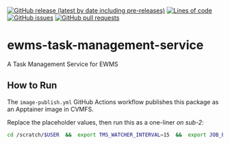 <!--- Top of README Badges (automated) --->
[![GitHub release (latest by date including pre-releases)](https://img.shields.io/github/v/release/Observation-Management-Service/ewms-task-management-service?include_prereleases)](https://github.com/Observation-Management-Service/ewms-task-management-service/) [![Lines of code](https://img.shields.io/tokei/lines/github/Observation-Management-Service/ewms-task-management-service)](https://github.com/Observation-Management-Service/ewms-task-management-service/) [![GitHub issues](https://img.shields.io/github/issues/Observation-Management-Service/ewms-task-management-service)](https://github.com/Observation-Management-Service/ewms-task-management-service/issues?q=is%3Aissue+sort%3Aupdated-desc+is%3Aopen) [![GitHub pull requests](https://img.shields.io/github/issues-pr/Observation-Management-Service/ewms-task-management-service)](https://github.com/Observation-Management-Service/ewms-task-management-service/pulls?q=is%3Apr+sort%3Aupdated-desc+is%3Aopen) 
<!--- End of README Badges (automated) --->

# ewms-task-management-service

A Task Management Service for EWMS

## How to Run

The `image-publish.yml` GitHub Actions workflow publishes this package as an Apptainer image in CVMFS.

Replace the placeholder values, then run this as a one-liner _on sub-2_:

```bash
cd /scratch/$USER  &&  export TMS_WATCHER_INTERVAL=15  &&  export JOB_EVENT_LOG_DIR="$PWD/tms_scratchdir" && export EWMS_ADDRESS="https://ewms-dev.icecube.aq"  &&  export EWMS_CLIENT_SECRET=XXX  &&  export EWMS_TOKEN_URL="https://keycloak.icecube.wisc.edu/auth/realms/IceCube"  &&  export EWMS_CLIENT_ID="ewms-tms-dev"  &&  apptainer run  --mount type=bind,source=$PWD,dst=$PWD  --mount type=bind,source=/etc/condor/,dst=/etc/condor/,ro  --mount type=bind,source=/usr/local/libexec/condor,dst=/usr/local/libexec/condor,ro   /cvmfs/icecube.opensciencegrid.org/containers/ewms/observation-management-service/ewms-task-management-service\:A.B.C
```
